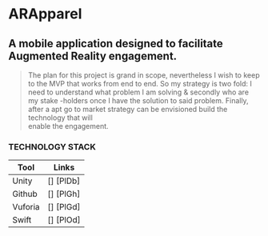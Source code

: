 # ARApparel

## A mobile application designed to facilitate Augmented Reality engagement.

> The plan for this project is grand in scope, nevertheless I wish to keep
> to the MVP that works from end to end. So my strategy is two fold: I
> need to understand what problem I am solving & secondly who are my stake
> -holders once I have the solution to said problem. Finally, after a apt
> go to market strategy can be envisioned build the technology that will  
> enable the engagement.

### TECHNOLOGY STACK

| Tool | Links|
| ------ | ------ |
| Unity | [] [PlDb] |
| Github | [] [PlGh] |
| Vuforia | [] [PlGd] |
| Swift | [] [PlOd] |

